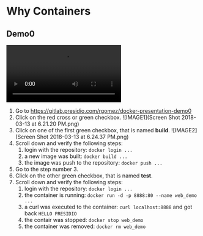 # Why Containers
## Demo0
![VIDEO](cd-ci-1.mp4)
1. Go to https://gitlab.presidio.com/rgomez/docker-presentation-demo0
2. Click on the red cross or green checkbox. ![IMAGE1](Screen Shot 2018-03-13 at 6.21.20 PM.png)
3. Click on one of the first green checkbox, that is named **build**. ![IMAGE2](Screen Shot 2018-03-13 at 6.24.37 PM.png)
4. Scroll down and verify the following steps:
    1. login with the repository: `docker login ...`
    2. a new image was built: `docker build ...`
    3. the image was push to the repository: `docker push ...`
5. Go to the step number 3.
6. Click on the other green checkbox, that is named **test**.
7. Scroll down and verify the following steps:
    1. login with the repository: `docker login ...`
    2. the container is running: `docker run -d -p 8888:80 --name web_demo ...`
    3. a curl was executed to the container: `curl localhost:8888` and got back `HELLO PRESIDIO`
    4. the contair was stopped: `docker stop web_demo`
    5. the container was removed: `docker rm web_demo`
